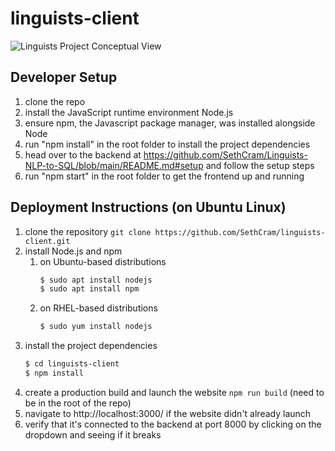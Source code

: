 # linguists-client
![Linguists Project Conceptual View](https://user-images.githubusercontent.com/86444777/219822992-974e45b1-fb9a-4600-90f9-78c37d9c9c89.png)

## Developer Setup
1. clone the repo
2. install the JavaScript runtime environment Node.js 
3. ensure npm, the Javascript package manager, was installed alongside Node
4. run "npm install" in the root folder to install the project dependencies
5. head over to the backend at https://github.com/SethCram/Linguists-NLP-to-SQL/blob/main/README.md#setup and follow the setup steps
6. run "npm start" in the root folder to get the frontend up and running

## Deployment Instructions (on Ubuntu Linux)
1. clone the repository `git clone https://github.com/SethCram/linguists-client.git`
2. install Node.js and npm 
    1. on Ubuntu-based distributions
        ```sh
        $ sudo apt install nodejs
        $ sudo apt install npm
        ```
    2. on RHEL-based distributions
        ```sh
        $ sudo yum install nodejs
        ```
3. install the project dependencies
    ```sh
    $ cd linguists-client
    $ npm install
    ```
5. create a production build and launch the website `npm run build` (need to be in the root of the repo)
6. navigate to http://localhost:3000/ if the website didn't already launch
7. verify that it's connected to the backend at port 8000 by clicking on the dropdown and seeing if it breaks
